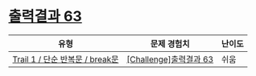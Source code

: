 # [출력결과 63](https://www.codetree.ai/trails/complete/curated-cards/challenge-reading-k201816)

|유형|문제 경험치|난이도|
|---|---|---|
|[Trail 1 / 단순 반복문 / break문](https://www.codetree.ai/trail-info/novice-low/)|[[Challenge]출력결과 63](https://www.codetree.ai/trails/complete/curated-cards/challenge-reading-k201816/)|쉬움|

